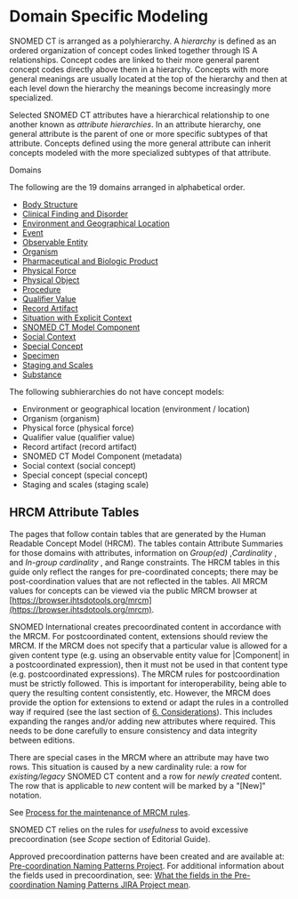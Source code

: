 # Domain Specific Modeling

SNOMED CT is arranged as a polyhierarchy. A _hierarchy_ is defined as an ordered organization of concept codes linked together through IS A relationships. Concept codes are linked to their more general parent concept codes directly above them in a hierarchy. Concepts with more general meanings are usually located at the top of the hierarchy and then at each level down the hierarchy the meanings become increasingly more specialized.

Selected SNOMED CT attributes have a hierarchical relationship to one another known as _attribute hierarchies_. In an attribute hierarchy, one general attribute is the parent of one or more specific subtypes of that attribute. Concepts defined using the more general attribute can inherit concepts modeled with the more specialized subtypes of that attribute.

Domains

The following are the 19 domains arranged in alphabetical order.

* [Body Structure](../../Body-Structure_174690290.html)
* [Clinical Finding and Disorder](../../Clinical-Finding-and-Disorder_174690335.html)
* [Environment and Geographical Location](../../Environment-and-Geographical-Location_174690590.html)
* [Event](../../Event_174690591.html)
* [Observable Entity](../../Observable-Entity_174690597.html)
* [Organism](../../Organism_174690618.html)
* [Pharmaceutical and Biologic Product](../../Pharmaceutical-and-Biologic-Product_174690621.html)
* [Physical Force](../../Physical-Force_174691256.html)
* [Physical Object](../../Physical-Object_174691257.html)
* [Procedure](../../Procedure_174691281.html)
* [Qualifier Value](../../Qualifier-Value_174691360.html)
* [Record Artifact](../../Record-Artifact_174691379.html)
* [Situation with Explicit Context](../../Situation-with-Explicit-Context_174691381.html)
* [SNOMED CT Model Component](../../SNOMED-CT-Model-Component_174691387.html)
* [Social Context](../../Social-Context_174691391.html)
* [Special Concept](../../Special-Concept_174691392.html)
* [Specimen](../../Specimen_174691394.html)
* [Staging and Scales](../../Staging-and-Scales_174691397.html)
* [Substance](../../Substance_174691398.html)

The following subhierarchies do not have concept models:

* Environment or geographical location (environment / location)
* Organism (organism)
* Physical force (physical force)
* Qualifier value (qualifier value)
* Record artifact (record artifact)
* SNOMED CT Model Component (metadata)
* Social context (social concept)
* Special concept (special concept)
* Staging and scales (staging scale)

## HRCM Attribute Tables

The pages that follow contain tables that are generated by the Human Readable Concept Model (HRCM). The tables contain Attribute Summaries for those domains with attributes, information on _Group(ed)_ ,_Cardinality_ , and _In-group cardinality_ , and Range constraints. The HRCM tables in this guide only reflect the ranges for pre-coordinated concepts; there may be post-coordination values that are not reflected in the tables. All MRCM values for concepts can be viewed via the public MRCM browser at [https://browser.ihtsdotools.org/mrcm](https://browser.ihtsdotools.org/mrcm).

SNOMED International creates precoordinated content in accordance with the MRCM. For postcoordinated content, extensions should review the MRCM. If the MRCM does not specify that a particular value is allowed for a given content type (e.g. using an observable entity value for |Component| in a postcoordinated expression), then it must not be used in that content type (e.g. postcoordinated expressions). The MRCM rules for postcoordination must be strictly followed. This is important for interoperability, being able to query the resulting content consistently, etc. However, the MRCM does provide the option for extensions to extend or adapt the rules in a controlled way if required (see the last section of [6. Considerations](https://prod-confluence.ihtsdotools.org/display/DOCMRCM/6.+Considerations)). This includes expanding the ranges and/or adding new attributes where required. This needs to be done carefully to ensure consistency and data integrity between editions.

There are special cases in the MRCM where an attribute may have two rows. This situation is caused by a new cardinality rule: a row for _existing/legacy_ SNOMED CT content and a row for _newly created_ content. The row that is applicable to _new_ content will be marked by a "\[New]" notation.

See [Process for the maintenance of MRCM rules](https://prod-confluence.ihtsdotools.org/display/IAP/Process+for+the+maintenance+of+MRCM+rules).

SNOMED CT relies on the rules for _usefulness_ to avoid excessive precoordination (see _Scope_ section of Editorial Guide).

Approved precoordination patterns have been created and are available at: [Pre-coordination Naming Patterns Project](https://prod-confluence.ihtsdotools.org/display/IHTSDO1/Pre-coordination+Naming+Patterns+Project). For additional information about the fields used in precoordination, see: [What the fields in the Pre-coordination Naming Patterns JIRA Project mean](https://prod-confluence.ihtsdotools.org/display/IHTSDO1/What+the+fields+in+the+Pre-coordination+Pattern+JIRA+Project+mean).
